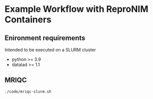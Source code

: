 # Example Workflow with ReproNIM Containers

## Enironment requirements

Intended to be executed on a SLURM cluster

- python >= 3.9
- datalad >= 1.1

## MRIQC

`./code/mriqc-slurm.sh`
